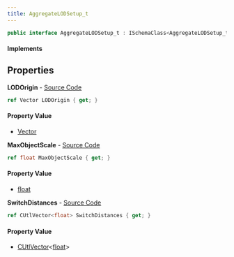 ```yaml
---
title: AggregateLODSetup_t
---
```


```csharp
public interface AggregateLODSetup_t : ISchemaClass<AggregateLODSetup_t>, ISchemaField, ISchemaClass, INativeHandle
```

#### Implements

## Properties

**LODOrigin** - [Source Code](https://github.com/swiftly-solution/swiftlys2/blob/main/managed/src/SwiftlyS2.Generated/Schemas/Interfaces/AggregateLODSetup_t.cs#L16)

```csharp
ref Vector LODOrigin { get; }
```

#### Property Value

- [Vector](/docs/api/shared/natives/vector)

**MaxObjectScale** - [Source Code](https://github.com/swiftly-solution/swiftlys2/blob/main/managed/src/SwiftlyS2.Generated/Schemas/Interfaces/AggregateLODSetup_t.cs#L18)

```csharp
ref float MaxObjectScale { get; }
```

#### Property Value

- [float](https://learn.microsoft.com/dotnet/api/system.single)

**SwitchDistances** - [Source Code](https://github.com/swiftly-solution/swiftlys2/blob/main/managed/src/SwiftlyS2.Generated/Schemas/Interfaces/AggregateLODSetup_t.cs#L20)

```csharp
ref CUtlVector<float> SwitchDistances { get; }
```

#### Property Value

- [CUtlVector](/docs/api/shared/natives/cutlvector-1)<[float](https://learn.microsoft.com/dotnet/api/system.single)>

